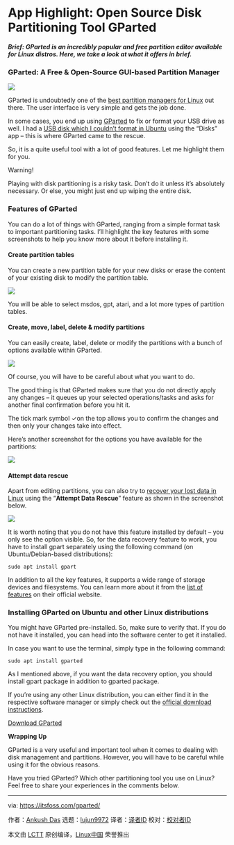 [#]: collector: (lujun9972)
[#]: translator: ( )
[#]: reviewer: ( )
[#]: publisher: ( )
[#]: url: ( )
[#]: subject: (App Highlight: Open Source Disk Partitioning Tool GParted)
[#]: via: (https://itsfoss.com/gparted/)
[#]: author: (Ankush Das https://itsfoss.com/author/ankush/)

App Highlight: Open Source Disk Partitioning Tool GParted
======

_**Brief: GParted is an incredibly popular and free partition editor available for Linux distros. Here, we take a look at what it offers in brief.**_

### GParted: A Free &amp; Open-Source GUI-based Partition Manager

![][1]

GParted is undoubtedly one of the [best partition managers for Linux][2] out there. The user interface is very simple and gets the job done.

In some cases, you end up using [GParted][3] to fix or format your USB drive as well. I had a [USB disk which I couldn’t format in Ubuntu][4] using the “Disks” app – this is where GParted came to the rescue.

So, it is a quite useful tool with a lot of good features. Let me highlight them for you.

Warning!

Playing with disk partitioning is a risky task. Don’t do it unless it’s absolutely necessary. Or else, you might just end up wiping the entire disk.

### Features of GParted

You can do a lot of things with GParted, ranging from a simple format task to important partitioning tasks. I’ll highlight the key features with some screenshots to help you know more about it before installing it.

#### Create partition tables

You can create a new partition table for your new disks or erase the content of your existing disk to modify the partition table.

![][5]

You will be able to select msdos, gpt, atari, and a lot more types of partition tables.

#### Create, move, label, delete &amp; modify partitions

You can easily create, label, delete or modify the partitions with a bunch of options available within GParted.

![][6]

Of course, you will have to be careful about what you want to do.

The good thing is that GParted makes sure that you do not directly apply any changes – it queues up your selected operations/tasks and asks for another final confirmation before you hit it.

The tick mark symbol ✓on the top allows you to confirm the changes and then only your changes take into effect.

Here’s another screenshot for the options you have available for the partitions:

![][7]

#### Attempt data rescue

Apart from editing partitions, you can also try to [recover your lost data in Linux][8] using the “**Attempt Data Rescue**” feature as shown in the screenshot below.

![][9]

It is worth noting that you do not have this feature installed by default – you only see the option visible. So, for the data recovery feature to work, you have to install gpart separately using the following command (on Ubuntu/Debian-based distributions):

```
sudo apt install gpart
```

In addition to all the key features, it supports a wide range of storage devices and filesystems. You can learn more about it from the [list of features][10] on their official website.

### Installing GParted on Ubuntu and other Linux distributions

You might have GParted pre-installed. So, make sure to verify that. If you do not have it installed, you can head into the software center to get it installed.

In case you want to use the terminal, simply type in the following command:

```
sudo apt install gparted
```

As I mentioned above, if you want the data recovery option, you should install gpart package in addition to gparted package.

If you’re using any other Linux distribution, you can either find it in the respective software manager or simply check out the [official download instructions][11].

[Download GParted][11]

**Wrapping Up**

GParted is a very useful and important tool when it comes to dealing with disk management and partitions. However, you will have to be careful while using it for the obvious reasons.

Have you tried GParted? Which other partitioning tool you use on Linux? Feel free to share your experiences in the comments below.

--------------------------------------------------------------------------------

via: https://itsfoss.com/gparted/

作者：[Ankush Das][a]
选题：[lujun9972][b]
译者：[译者ID](https://github.com/译者ID)
校对：[校对者ID](https://github.com/校对者ID)

本文由 [LCTT](https://github.com/LCTT/TranslateProject) 原创编译，[Linux中国](https://linux.cn/) 荣誉推出

[a]: https://itsfoss.com/author/ankush/
[b]: https://github.com/lujun9972
[1]: https://i1.wp.com/itsfoss.com/wp-content/uploads/2019/12/gparted-screenshot.png?ssl=1
[2]: https://itsfoss.com/partition-managers-linux/
[3]: https://gparted.org/
[4]: https://itsfoss.com/format-usb-drive-sd-card-ubuntu/
[5]: https://i1.wp.com/itsfoss.com/wp-content/uploads/2019/12/gparted-create-partition-table.png?ssl=1
[6]: https://i0.wp.com/itsfoss.com/wp-content/uploads/2019/12/gparted-modify-partitions.png?ssl=1
[7]: https://i1.wp.com/itsfoss.com/wp-content/uploads/2019/12/gparted-partition-options.png?ssl=1
[8]: https://itsfoss.com/recover-deleted-files-linux/
[9]: https://i1.wp.com/itsfoss.com/wp-content/uploads/2019/12/gparted-attempt-data-rescue-feature.png?ssl=1
[10]: https://gparted.org/features.php
[11]: https://gparted.org/download.php
